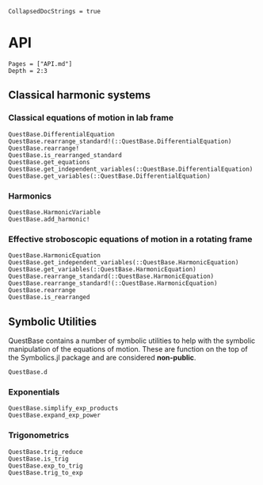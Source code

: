 ```@meta
CollapsedDocStrings = true
```

# API

```@contents
Pages = ["API.md"]
Depth = 2:3
```

## Classical harmonic systems

### Classical equations of motion in lab frame

```@docs
QuestBase.DifferentialEquation
QuestBase.rearrange_standard!(::QuestBase.DifferentialEquation)
QuestBase.rearrange!
QuestBase.is_rearranged_standard
QuestBase.get_equations
QuestBase.get_independent_variables(::QuestBase.DifferentialEquation)
QuestBase.get_variables(::QuestBase.DifferentialEquation)
```

### Harmonics

```@docs
QuestBase.HarmonicVariable
QuestBase.add_harmonic!
```

### Effective stroboscopic equations of motion in a rotating frame

```@docs
QuestBase.HarmonicEquation
QuestBase.get_independent_variables(::QuestBase.HarmonicEquation)
QuestBase.get_variables(::QuestBase.HarmonicEquation)
QuestBase.rearrange_standard(::QuestBase.HarmonicEquation)
QuestBase.rearrange_standard!(::QuestBase.HarmonicEquation)
QuestBase.rearrange
QuestBase.is_rearranged
```

## Symbolic Utilities

QuestBase contains a number of symbolic utilities to help with the symbolic manipulation of the equations of motion. These are function on the top of the Symbolics.jl package and are considered **non-public**.

```@docs
QuestBase.d
```

### Exponentials

```@docs
QuestBase.simplify_exp_products
QuestBase.expand_exp_power
```

### Trigonometrics

```@docs
QuestBase.trig_reduce
QuestBase.is_trig
QuestBase.exp_to_trig
QuestBase.trig_to_exp
```
